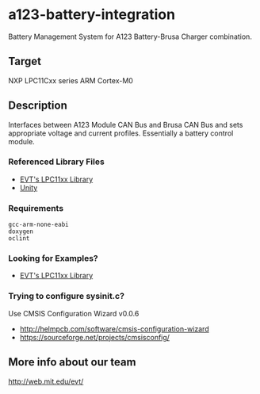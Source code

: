 # a123-battery-integration
Battery Management System for A123 Battery-Brusa Charger combination.
## Target
NXP LPC11Cxx series ARM Cortex-M0
## Description
Interfaces between A123 Module CAN Bus and Brusa CAN Bus and sets appropriate voltage and current profiles. Essentially a battery control module.
### Referenced Library Files
* [EVT's LPC11xx Library](https://github.com/MITEVT/lpc11cx4-library)
* [Unity](https://github.com/ThrowTheSwitch/Unity)

### Requirements
```
gcc-arm-none-eabi
doxygen
oclint
```

### Looking for Examples?
* [EVT's LPC11xx Library](https://github.com/MITEVT/lpc11cx4-library)

### Trying to configure sysinit.c?
Use CMSIS Configuration Wizard v0.0.6
* http://helmpcb.com/software/cmsis-configuration-wizard
* https://sourceforge.net/projects/cmsisconfig/

## More info about our team
http://web.mit.edu/evt/